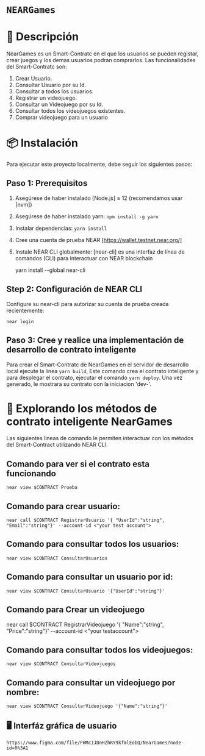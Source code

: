 # `NEARGames`

# 📄 Descripción

NearGames es un Smart-Contratc en el que los usuarios se pueden registar, crear juegos y los demas usuarios podran comprarlos.
Las funcionalidades del Smart-Contratc son:

1. Crear Usuario.
2. Consultar Usuario por su Id.
3. Consultar a todos los usuarios.
4. Registrar un videojuego.
5. Consultar un Videojuego por su Id.
6. Consultar todos los videojuegos existentes.
7. Comprar videojuego para un usuario

# 📦 Instalación

Para ejecutar este proyecto localmente, debe seguir los siguientes pasos:

## Paso 1: Prerequisitos

1. Asegúrese de haber instalado [Node.js] ≥ 12 (recomendamos usar [nvm])
2. Asegúrese de haber instalado yarn: `npm install -g yarn`
3. Instalar dependencias: `yarn install`
4. Cree una cuenta de prueba NEAR [https://wallet.testnet.near.org/]
5. Instale NEAR CLI globalmente: [near-cli] es una interfaz de línea de comandos (CLI) para interactuar con NEAR blockchain

   yarn install --global near-cli

## Step 2: Configuración de NEAR CLI

Configure su near-cli para autorizar su cuenta de prueba creada recientemente:

    near login

## Paso 3: Cree y realice una implementación de desarrollo de contrato inteligente

Para crear el Smart-Contratc de NearGames en el servidor de desarrollo local ejecute la linea `yarn build`, Este comando crea el contrato inteligente y para desplegar el contrato, ejecutar el comando `yarn deploy`. Una vez generado, le mostrara su contrato con la iniciacion 'dev-'.

# 📑 Explorando los métodos de contrato inteligente NearGames

Las siguientes lineas de comando le permiten interactuar con los métodos del Smart-Contract utilizando NEAR CLI.

## Comando para ver si el contrato esta funcionando

    near view $CONTRACT Prueba

## Comando para crear usuario:

    near call $CONTRACT RegistrarUsuario '{ "UserId":"string", "Email":"string"}' --account-id <"your test account">

## Comando para consultar todos los usuarios:

    near view $CONTRACT ConsultarUsuarios

## Comando para consultar un usuario por id:

    near view $CONTRACT ConsultarUsuario '{"UserId":"string"}'

## Comando para Crear un videojuego

near call $CONTRACT RegistrarVideojuego '{ "Name":"string", "Price":"string"}' --account-id <"your testaccount">

## Comando para consultar todos los videojuegos:

    near view $CONTRACT ConsultarVideojuegos

## Comando para consultar un videojuego por nombre:

    near view $CONTRACT ConsultarVideojuego '{"Name":"string"}'

## 🖥️ Interfáz gráfica de usuario

    https://www.figma.com/file/FWMc1JDnHZhRY9kfmlEobQ/NearGames?node-id=0%3A1

